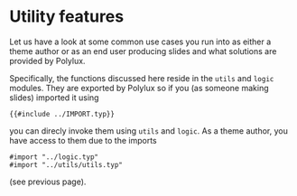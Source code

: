 # Utility features

Let us have a look at some common use cases you run into as either a theme
author or as an end user producing slides and what solutions are provided by
Polylux.

Specifically, the functions discussed here reside in the `utils`  and `logic`
modules.
They are exported by Polylux so if you (as someone making slides) imported it
using
```typ
{{#include ../IMPORT.typ}}
```
you can direcly invoke them using `utils` and `logic`.
As a theme author, you have access to them due to the imports
```typ
#import "../logic.typ"
#import "../utils/utils.typ"
```
(see previous page).

